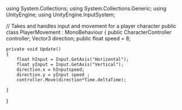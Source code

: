 using System.Collections;
using System.Collections.Generic;
using UnityEngine;
using UnityEngine.InputSystem;

// Takes and handles input and movement for a player character
public class PlayerMovement : MonoBehaviour
{
    public CharacterController controller;
    Vector3 direction;
    public float speed = 8;


    private void Update()
    {
        float hInput = Input.GetAxis("Horizontal");
        float yInput = Input.GetAxis("Vertical");
        direction.x = hInputspeed;
        direction.y = yInput speed ;
        controller.Move(direction*Time.deltaTime);

    }
}

